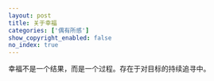 ```yaml
---
layout: post
title: 关于幸福
categories: ['偶有所感']
show_copyright_enabled: false
no_index: true
---
```


幸福不是一个结果，而是一个过程。存在于对目标的持续追寻中。
<!--more-->
